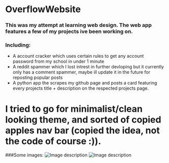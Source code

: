 # OverflowWebsite
### This was my attempt at learning web design. The web app features a few of my projects ive been working on.
### Including:
  - A account cracker which uses certain rules to get any account password from my school in under 1 minute
  - A reddit spammer which I lost intrest in further devloping but it currently only has a comment spammer, maybe ill update it in the future for reposting popular posts
  - A python app the scrapes my github page and posts a card featuring every projects title + description on the respected projects page.

# I tried to go for minimalist/clean looking theme, and sorted of copied apples nav bar (copied the idea, not the code of course :)). 

###Some images:
![Image description](https://imgur.com/h3dQDMx)
![Image description](https://imgur.com/jGsJP6U)


